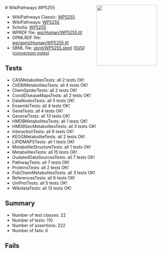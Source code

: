 <img style="float: right; width: 200px" src="../logo.png" />
# WikiPathways WP5255

* WikiPathways Classic: [WP5255](https://classic.wikipathways.org/instance/WP5255)
* WikiPathways: [WP5255](https://identifiers.org/wikipathways:WP5255)
* Scholia: [WP5255](https://scholia.toolforge.org/wikipathways/WP5255)
* WPRDF file: [wp/Human/WP5255.ttl](../wp/Human/WP5255.ttl)
* GPMLRDF file: [wp/gpml/Human/WP5255.ttl](../wp/gpml/Human/WP5255.ttl)
* SBML file: [sbml/WP5255.sbml](../sbml/WP5255.sbml) ([SVG](../sbml/WP5255.svg)) ([conversion notes](../sbml/WP5255.txt))

## Tests
* CASMetabolitesTests: all 2 tests OK!
* ChEBIMetabolitesTests: all 4 tests OK!
* ChemSpiderTests: all 2 tests OK!
* CovidDiseaseMapsTests: all 2 tests OK!
* DataNodesTests: all 5 tests OK!
* EnsemblTests: all 4 tests OK!
* GeneTests: all 4 tests OK!
* GeneralTests: all 13 tests OK!
* HMDBMetabolitesTests: all 1 tests OK!
* HMDBSecMetabolitesTests: all 3 tests OK!
* InteractionTests: all 8 tests OK!
* KEGGMetaboliteTests: all 2 tests OK!
* LIPIDMAPSTests: all 1 tests OK!
* MetaboliteStructureTests: all 1 tests OK!
* MetabolitesTests: all 15 tests OK!
* OudatedDataSourcesTests: all 7 tests OK!
* PathwayTests: all 7 tests OK!
* ProteinsTests: all 2 tests OK!
* PubChemMetabolitesTests: all 3 tests OK!
* ReferencesTests: all 6 tests OK!
* UniProtTests: all 5 tests OK!
* WikidataTests: all 13 tests OK!


## Summary

* Number of test classes: 22
* Number of tests: 110
* Number of assertions: 222
* Number of fails: 0

## Fails

